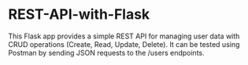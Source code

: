 # REST-API-with-Flask
This Flask app provides a simple REST API for managing user data with CRUD operations (Create, Read, Update, Delete). It can be tested using Postman by sending JSON requests to the /users endpoints.
